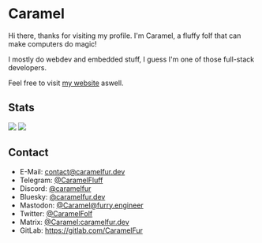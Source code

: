 # Caramel

Hi there, thanks for visiting my profile. I'm Caramel, a fluffy folf that can make computers do magic!

I mostly do webdev and embedded stuff, I guess I'm one of those full-stack developers.

Feel free to visit [my website](https://caramelfur.dev) aswell.

## Stats

![](https://github.com/rubikscraft/github-stats/blob/master/generated/overview.svg)
![](https://github.com/rubikscraft/github-stats/blob/master/generated/languages.svg)

## Contact

- E-Mail: contact@caramelfur.dev
- Telegram: [@CaramelFluff](https://t.me/CaramelFluff)
- Discord: [@caramelfur](https://discord.com/users/350013809311744001)
- Bluesky: [@caramelfur.dev](https://bsky.app/profile/caramelfur.dev)
- Mastodon: [@Caramel@furry.engineer](https://furry.engineer/@Caramel)
- Twitter: [@CaramelFolf](https://twitter.com/CaramelFolf)
- Matrix: [@Caramel:caramelfur.dev](https://matrix.to/#/@Caramel:caramelfur.dev)
- GitLab: <https://gitlab.com/CaramelFur>


